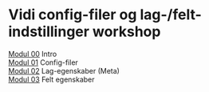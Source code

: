 # Vidi config-filer og lag-/felt-indstillinger workshop

[Modul 00](00-Intro) Intro  
[Modul 01](01-Config-filer) Config-filer  
[Modul 02](02-Lag-egenskaber) Lag-egenskaber (Meta)    
[Modul 03](03-Felt-egenskaber) Felt egenskaber
 
